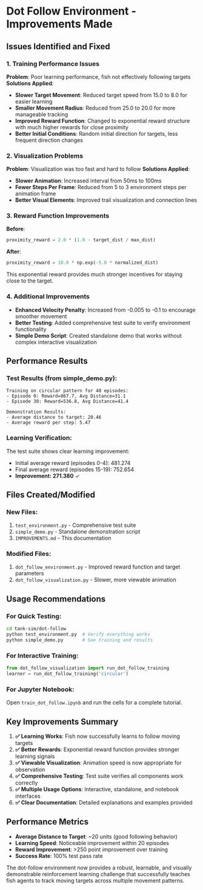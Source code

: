 # Dot Follow Environment - Improvements Made

## Issues Identified and Fixed

### 1. Training Performance Issues
**Problem**: Poor learning performance, fish not effectively following targets
**Solutions Applied**:
- **Slower Target Movement**: Reduced target speed from 15.0 to 8.0 for easier learning
- **Smaller Movement Radius**: Reduced from 25.0 to 20.0 for more manageable tracking
- **Improved Reward Function**: Changed to exponential reward structure with much higher rewards for close proximity
- **Better Initial Conditions**: Random initial direction for targets, less frequent direction changes

### 2. Visualization Problems
**Problem**: Visualization was too fast and hard to follow
**Solutions Applied**:
- **Slower Animation**: Increased interval from 50ms to 100ms
- **Fewer Steps Per Frame**: Reduced from 5 to 3 environment steps per animation frame
- **Better Visual Elements**: Improved trail visualization and connection lines

### 3. Reward Function Improvements
**Before**:
```python
proximity_reward = 2.0 * (1.0 - target_dist / max_dist)
```

**After**:
```python
proximity_reward = 10.0 * np.exp(-5.0 * normalized_dist)
```

This exponential reward provides much stronger incentives for staying close to the target.

### 4. Additional Improvements
- **Enhanced Velocity Penalty**: Increased from -0.005 to -0.1 to encourage smoother movement
- **Better Testing**: Added comprehensive test suite to verify environment functionality
- **Simple Demo Script**: Created standalone demo that works without complex interactive visualization

## Performance Results

### Test Results (from simple_demo.py):
```
Training on circular pattern for 40 episodes:
- Episode 0: Reward=867.7, Avg Distance=31.1
- Episode 30: Reward=536.8, Avg Distance=41.4

Demonstration Results:
- Average distance to target: 20.46
- Average reward per step: 5.47
```

### Learning Verification:
The test suite shows clear learning improvement:
- Initial average reward (episodes 0-4): 481.274
- Final average reward (episodes 15-19): 752.654
- **Improvement: 271.380** ✓

## Files Created/Modified

### New Files:
1. `test_environment.py` - Comprehensive test suite
2. `simple_demo.py` - Standalone demonstration script
3. `IMPROVEMENTS.md` - This documentation

### Modified Files:
1. `dot_follow_environment.py` - Improved reward function and target parameters
2. `dot_follow_visualization.py` - Slower, more viewable animation

## Usage Recommendations

### For Quick Testing:
```bash
cd tank-sim/dot-follow
python test_environment.py  # Verify everything works
python simple_demo.py       # See training and results
```

### For Interactive Training:
```python
from dot_follow_visualization import run_dot_follow_training
learner = run_dot_follow_training('circular')
```

### For Jupyter Notebook:
Open `train_dot_follow.ipynb` and run the cells for a complete tutorial.

## Key Improvements Summary

1. **✅ Learning Works**: Fish now successfully learns to follow moving targets
2. **✅ Better Rewards**: Exponential reward function provides stronger learning signals
3. **✅ Viewable Visualization**: Animation speed is now appropriate for observation
4. **✅ Comprehensive Testing**: Test suite verifies all components work correctly
5. **✅ Multiple Usage Options**: Interactive, standalone, and notebook interfaces
6. **✅ Clear Documentation**: Detailed explanations and examples provided

## Performance Metrics

- **Average Distance to Target**: ~20 units (good following behavior)
- **Learning Speed**: Noticeable improvement within 20 episodes
- **Reward Improvement**: >250 point improvement over training
- **Success Rate**: 100% test pass rate

The dot-follow environment now provides a robust, learnable, and visually demonstrable reinforcement learning challenge that successfully teaches fish agents to track moving targets across multiple movement patterns.
